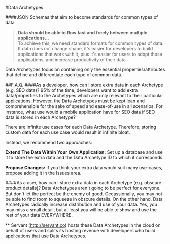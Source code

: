 #Data Archetypes

####JSON Schemas that aim to become standards for common types of data
  
>**Data should be able to flow fast and freely between multiple applications...**  
>To achieve this, we need standard formats for common types of data.  If data does not change shape, it's easier for developers to build applications that work with it, plus it's easier for users to adopt those applications, and increase productivity of their data.

Data Archetypes focus on containing only the essential properties/attributes that define and differentiate each type of common data.

##F.A.Q.
####As a developer, how can I store extra data in each Archetype (e.g. SEO data)?
95% of the time, developers want to add extra data/properties to the Archetypes which are only relevant to their particular applications.  However, the Data Archetypes must be kept lean and comprehensible for the sake of speed and ease-of-use in all scenarios.  For instance, what use would a mobile application have for SEO data if SEO data is stored in each Archetype?

There are infinite use cases for each Data Archetype.  Therefore, storing custom data for each use case would result in infinite bloat.

Instead, we recommend two approaches: 

**Extend The Data Within Your Own Application:**  Set up a database and use it to store the extra data and the Data Archetype ID to which it corresponds. 

**Propose Changes:**  If you think your extra data would suit many use-cases, propose adding it in the Issues area.

####As a user, how can I store extra data in each Archetype (e.g. obscure product details)?
Data Archetypes aren't going to be perfect for everyone.  But don't let the perfect be the enemy of good.  Occassionally, you may not be able to find room to squeeze in obscure details.  On the other hand, Data Archetypes radically increase distribution and use of your data.  Yes, you may miss a small detail, but at least you will be able to show and use the rest of your data EVERYWHERE.




** Servant (http://servant.co) hosts these Data Archetypes in the cloud on behalf of users and splits its hosting revenue with developers who build applications that use Data Archetypes.